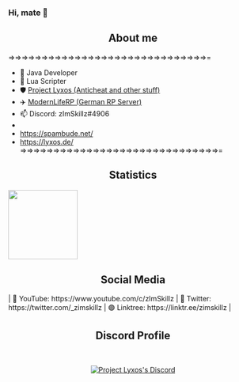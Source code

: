 ### Hi, mate 👋

<h2 align="center">About me</h2>

=>=>=>=>=>=>=>=>=>=>=>=>=>=>=>=>=>=>=>=>=>=>=>=>=>=>=>=>=>=>=
- 💎 Java Developer
- 📝 Lua Scripter
- 🛡 <a href="https://dsc.gg/lyxos">Project Lyxos (Anticheat and other stuff)</a>
- ✈️ <a href="https://dsc.gg/%E2%99%A3mlrp%E2%99%A3">ModernLifeRP (German RP Server)</a> 
- 📫 Discord: zImSkillz#4906
-             
- https://spambude.net/
- https://lyxos.de/               
=>=>=>=>=>=>=>=>=>=>=>=>=>=>=>=>=>=>=>=>=>=>=>=>=>=>=>=>=>=>=


<h2 align="center">Statistics</h2>

<img height="140px" src="https://github-readme-stats.vercel.app/api?username=zImSkillz&show_icons=true&theme=dark" />

<h2 align="center">Social Media</h2>
| 🔴 YouTube: https://www.youtube.com/c/zImSkillz
| 🔵 Twitter: https://twitter.com/_zimskillz
| 🟣 Linktree: https://linktr.ee/zimskillz 
|

<h2 align="center">Discord Profile</h2><br>
  <p align="center">
    <a href="https://discord.com/invite/MhEqPzS5Bw">
        <img title="Project Lyxos Discord" alt="Project Lyxos's Discord" src="https://discord.c99.nl/widget/theme-1/813300902836043797.png"/>
    </a>
</p>
